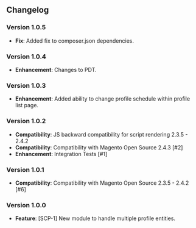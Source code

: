 ## Changelog

### Version 1.0.5
- **Fix**: Added fix to composer.json dependencies.

### Version 1.0.4
- **Enhancement**: Changes to PDT.

### Version 1.0.3
- **Enhancement**: Added ability to change profile schedule within profile list page.

### Version 1.0.2
- **Compatibility**: JS backward compatibility for script rendering 2.3.5 - 2.4.2
- **Compatibility**: Compatibility with Magento Open Source 2.4.3 [#2]
- **Enhancement**: Integration Tests [#1]

### Version 1.0.1
- **Compatibility**: Compatibility with Magento Open Source 2.3.5 - 2.4.2 [#6]

### Version 1.0.0
- **Feature**: [SCP-1] New module to handle multiple profile entities.
